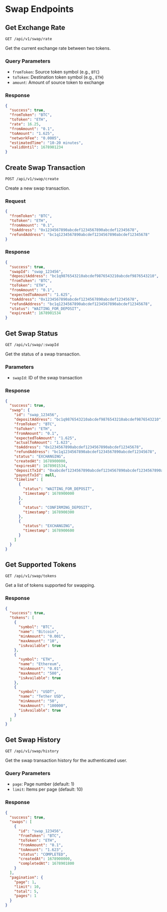 # Swap Endpoints

## Get Exchange Rate
```
GET /api/v1/swap/rate
```

Get the current exchange rate between two tokens.

### Query Parameters
- `fromToken`: Source token symbol (e.g., `BTC`)
- `toToken`: Destination token symbol (e.g., `ETH`)
- `amount`: Amount of source token to exchange

### Response
```json
{
  "success": true,
  "fromToken": "BTC",
  "toToken": "ETH",
  "rate": 16.25,
  "fromAmount": "0.1",
  "toAmount": "1.625",
  "networkFee": "0.0005",
  "estimatedTime": "10-20 minutes",
  "validUntil": 1678901234
}
```

## Create Swap Transaction
```
POST /api/v1/swap/create
```

Create a new swap transaction.

### Request
```json
{
  "fromToken": "BTC",
  "toToken": "ETH",
  "fromAmount": "0.1",
  "toAddress": "0x1234567890abcdef1234567890abcdef12345678",
  "refundAddress": "bc1q1234567890abcdef1234567890abcdef12345678"
}
```

### Response
```json
{
  "success": true,
  "swapId": "swap_123456",
  "depositAddress": "bc1q9876543210abcdef9876543210abcdef9876543210",
  "fromToken": "BTC",
  "toToken": "ETH",
  "fromAmount": "0.1",
  "expectedToAmount": "1.625",
  "toAddress": "0x1234567890abcdef1234567890abcdef12345678",
  "refundAddress": "bc1q1234567890abcdef1234567890abcdef12345678",
  "status": "WAITING_FOR_DEPOSIT",
  "expiresAt": 1678901534
}
```

## Get Swap Status
```
GET /api/v1/swap/:swapId
```

Get the status of a swap transaction.

### Parameters
- `swapId`: ID of the swap transaction

### Response
```json
{
  "success": true,
  "swap": {
    "id": "swap_123456",
    "depositAddress": "bc1q9876543210abcdef9876543210abcdef9876543210",
    "fromToken": "BTC",
    "toToken": "ETH",
    "fromAmount": "0.1",
    "expectedToAmount": "1.625",
    "actualToAmount": "1.623",
    "toAddress": "0x1234567890abcdef1234567890abcdef12345678",
    "refundAddress": "bc1q1234567890abcdef1234567890abcdef12345678",
    "status": "EXCHANGING",
    "createdAt": 1678900000,
    "expiresAt": 1678901534,
    "depositTxId": "0xabcdef1234567890abcdef1234567890abcdef1234567890abcdef1234567890",
    "payoutTxId": null,
    "timeline": [
      {
        "status": "WAITING_FOR_DEPOSIT",
        "timestamp": 1678900000
      },
      {
        "status": "CONFIRMING_DEPOSIT",
        "timestamp": 1678900300
      },
      {
        "status": "EXCHANGING",
        "timestamp": 1678900600
      }
    ]
  }
}
```

## Get Supported Tokens
```
GET /api/v1/swap/tokens
```

Get a list of tokens supported for swapping.

### Response
```json
{
  "success": true,
  "tokens": [
    {
      "symbol": "BTC",
      "name": "Bitcoin",
      "minAmount": "0.001",
      "maxAmount": "10",
      "isAvailable": true
    },
    {
      "symbol": "ETH",
      "name": "Ethereum",
      "minAmount": "0.01",
      "maxAmount": "500",
      "isAvailable": true
    },
    {
      "symbol": "USDT",
      "name": "Tether USD",
      "minAmount": "50",
      "maxAmount": "100000",
      "isAvailable": true
    }
  ]
}
```

## Get Swap History
```
GET /api/v1/swap/history
```

Get the swap transaction history for the authenticated user.

### Query Parameters
- `page`: Page number (default: 1)
- `limit`: Items per page (default: 10)

### Response
```json
{
  "success": true,
  "swaps": [
    {
      "id": "swap_123456",
      "fromToken": "BTC",
      "toToken": "ETH",
      "fromAmount": "0.1",
      "toAmount": "1.623",
      "status": "COMPLETED",
      "createdAt": 1678900000,
      "completedAt": 1678901800
    }
  ],
  "pagination": {
    "page": 1,
    "limit": 10,
    "total": 5,
    "pages": 1
  }
}
``` 